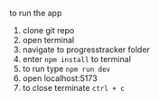 to run the app
1. clone git repo
2. open terminal
3. navigate to progresstracker folder
5. enter `npm install` to terminal
6. to run type `npm run dev`
7. open localhost:5173
8. to close terminate `ctrl + c`
